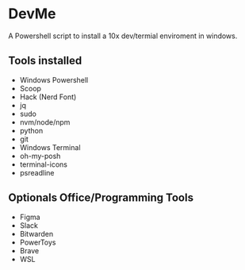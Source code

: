 # DevMe
A Powershell script to install a 10x dev/termial enviroment in windows.

## Tools installed
- Windows Powershell
- Scoop
- Hack (Nerd Font)
- jq
- sudo 
- nvm/node/npm
- python
- git
- Windows Terminal
- oh-my-posh
- terminal-icons
- psreadline

## Optionals Office/Programming Tools
- Figma
- Slack
- Bitwarden
- PowerToys
- Brave
- WSL